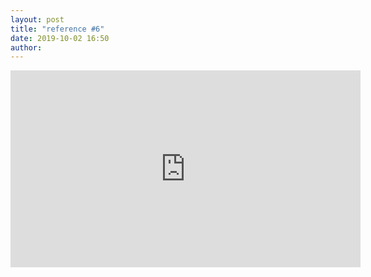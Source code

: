 ```yaml
---
layout: post
title: "reference #6"
date: 2019-10-02 16:50
author:
---
```


<iframe width="560" height="315" src="https://www.youtube.com/embed/UPybTaqxm9I" frameborder="0" allow="accelerometer; autoplay; encrypted-media; gyroscope; picture-in-picture" allowfullscreen></iframe>
